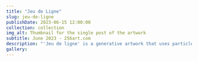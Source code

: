 ```yaml
---
title: "Jeu de Ligne"
slug: jeu-de-ligne
publishDate: 2023-06-15 12:00:00
collection: collection
img_alt: Thumbnail for the single post of the artwork
subtitle: June 2023 - 256art.com
description: "'Jeu de ligne' is a generative artwork that uses particles, movement, and constraint. As the initial composition glides across the canvas, columns and rows emerge from the particles getting trapped on the margin."
gallery:
---
```


<div class='work-image-row'>
  <img src='/assets/jeudeligne/jdl.jpg' alt='' class='work-image' />
  <img src='/assets/jeudeligne/jdl2.jpg' alt='' class='work-image' />
  <img src='/assets/jeudeligne/jdl3.jpg' alt='' class='work-image' />
  <img src='/assets/jeudeligne/jdl4.jpg' alt='' class='work-image' />
  <img src='/assets/jeudeligne/jdl5.jpg' alt='' class='work-image' />
  <img src='/assets/jeudeligne/jdl6.jpg' alt='' class='work-image' />
  <img src='/assets/jeudeligne/jdl7.jpg' alt='' class='work-image' />
</div>
